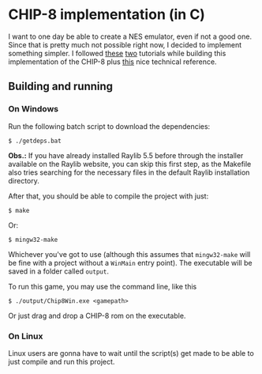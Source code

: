 # CHIP-8 implementation (in C)

I want to one day be able to create a NES emulator, even if not a good
one. Since that is pretty much not possible right now, I decided to implement something simpler. I followed [these](https://multigesture.net/articles/how-to-write-an-emulator-chip-8-interpreter/) [two](https://tobiasvl.github.io/blog/write-a-chip-8-emulator/) tutorials while building this implementation of the CHIP-8 plus [this](http://devernay.free.fr/hacks/chip8/C8TECH10.HTM) nice technical reference.

## Building and running

### On Windows

Run the following batch script to download the dependencies:

```console
$ ./getdeps.bat
```

**Obs.:** If you have already installed Raylib 5.5
before through the installer available on the Raylib website, you can skip this first step, as the Makefile also tries searching for the necessary files in the default Raylib installation directory.

After that, you should be able to compile the project with just:

```console
$ make
```

Or:

```console
$ mingw32-make
```

Whichever you've got to use (although this assumes that `mingw32-make` will be fine with a project without a `WinMain` entry point). The executable will be saved in a folder called `output`.<br>

To run this game, you may use the command line, like this

```console
$ ./output/Chip8Win.exe <gamepath>
```

Or just drag and drop a CHIP-8 rom on the executable.


### On Linux

Linux users are gonna have to wait until the script(s) get made to be able to just compile and run this project.
